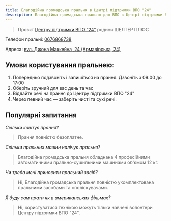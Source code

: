```yaml
---
title: Благодійна громадська пральня в Центрі підтримки ВПО "24"
description: Благодійна громадська пральня для ВПО в Центрі підтримки ВПО "24" Благодійного фонду "Шелтер Плюс" у Кривому Розі за адресою вулиця Маккейна, 24 
---
```

>Проєкт [Центру підтримки ВПО “24”](https://vpo.wiki/center/vpo24/) родини ШЕЛТЕР ПЛЮС
<div>
Телефон пральні: <a href="tel:0676868738">0676868738</a>

Адреса: [вул. Джона Маккейна, 24 (Армавірська, 24)](https://goo.gl/maps/LjhkFUZHJuaAuEKt9)
</div>

## Умови користування пральнею: 
1. Попередньо подзвоніть і запишіться на прання. Дзвоніть з 09:00 до 17:00
2. Оберіть зручний для вас день та час
3. Віддайте речі на прання до Центру підтримки ВПО "24"
4. Через певний час — заберіть чисті та сухі речі.

## Популярні запитання
*Скільки коштує прання?*
>Прання повністю безоплатне.

*Скільки пральних машин налічує пральня?* 
>Благодійна громадська пральня обладнана 4 професійними автоматичними прально-сушильними машинами об'ємом 12 кг.

*Чи треба мені приносити пральний засіб?*
>Ні, Благодійна громадська пральня повністю укомплектована пральними засобами та ополіскувачами.

*Я буду сам прати як в американських фільмах?* 
>Ні, користуватися технікою можуть тільки навчені волонтери Центру підтримки ВПО "24".